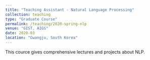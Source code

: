 ```yaml
---
title: "Teaching Assistant - Natural Language Processing"
collection: teaching
type: "Graduate Course"
permalink: /teaching/2020-spring-nlp
venue: "GIST, AIGS"
date: 2020-03
location: "Gwangju, South Korea"
---
```


This cource gives comprehensive lectures and projects about NLP.